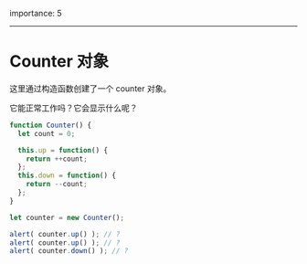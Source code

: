 importance: 5

---

# Counter 对象

这里通过构造函数创建了一个 counter 对象。

它能正常工作吗？它会显示什么呢？

```js
function Counter() {
  let count = 0;

  this.up = function() {
    return ++count;
  };
  this.down = function() {
    return --count;
  };
}

let counter = new Counter();

alert( counter.up() ); // ?
alert( counter.up() ); // ?
alert( counter.down() ); // ?
```


